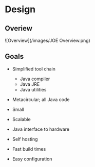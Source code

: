 # Design
## Overiew
![Overview](/images/JOE Overview.png)
## Goals
* Simplified tool chain
  * Java compiler
  * Java JRE
  * Java utilities

* Metacircular; all Java code
* Small
* Scalable
* Java interface to hardware
* Self hosting
* Fast build times
* Easy configuration
